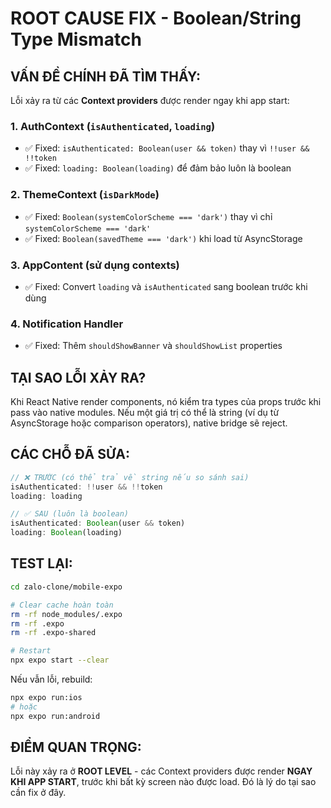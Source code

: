 # ROOT CAUSE FIX - Boolean/String Type Mismatch

## VẤN ĐỀ CHÍNH ĐÃ TÌM THẤY:

Lỗi xảy ra từ các **Context providers** được render ngay khi app start:

### 1. AuthContext (`isAuthenticated`, `loading`)
- ✅ Fixed: `isAuthenticated: Boolean(user && token)` thay vì `!!user && !!token`
- ✅ Fixed: `loading: Boolean(loading)` để đảm bảo luôn là boolean

### 2. ThemeContext (`isDarkMode`)
- ✅ Fixed: `Boolean(systemColorScheme === 'dark')` thay vì chỉ `systemColorScheme === 'dark'`
- ✅ Fixed: `Boolean(savedTheme === 'dark')` khi load từ AsyncStorage

### 3. AppContent (sử dụng contexts)
- ✅ Fixed: Convert `loading` và `isAuthenticated` sang boolean trước khi dùng

### 4. Notification Handler
- ✅ Fixed: Thêm `shouldShowBanner` và `shouldShowList` properties

## TẠI SAO LỖI XẢY RA?

Khi React Native render components, nó kiểm tra types của props trước khi pass vào native modules. Nếu một giá trị có thể là string (ví dụ từ AsyncStorage hoặc comparison operators), native bridge sẽ reject.

## CÁC CHỖ ĐÃ SỬA:

```typescript
// ❌ TRƯỚC (có thể trả về string nếu so sánh sai)
isAuthenticated: !!user && !!token
loading: loading

// ✅ SAU (luôn là boolean)
isAuthenticated: Boolean(user && token)
loading: Boolean(loading)
```

## TEST LẠI:

```bash
cd zalo-clone/mobile-expo

# Clear cache hoàn toàn
rm -rf node_modules/.expo
rm -rf .expo
rm -rf .expo-shared

# Restart
npx expo start --clear
```

Nếu vẫn lỗi, rebuild:
```bash
npx expo run:ios
# hoặc
npx expo run:android
```

## ĐIỂM QUAN TRỌNG:

Lỗi này xảy ra ở **ROOT LEVEL** - các Context providers được render **NGAY KHI APP START**, trước khi bất kỳ screen nào được load. Đó là lý do tại sao cần fix ở đây.

